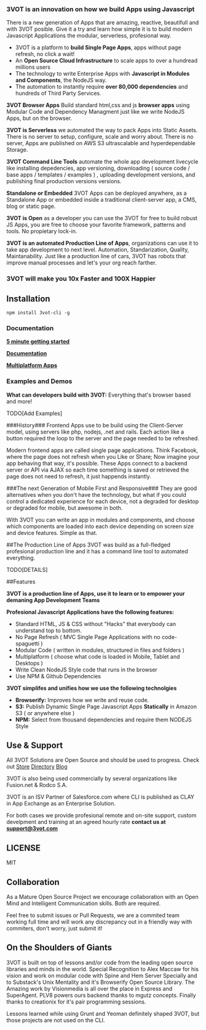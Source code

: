 ### 3VOT is an innovation on how we build Apps using Javascript

There is a new generation of Apps that are amazing, reactive, beautifull and with 3VOT posible. Give it a try and learn how simple it is to build modern Javascript Applications the modular, serverless, profesional way.


* 3VOT is a platform to **build Single Page Apps**, apps without page refresh, no click a wait!
* An **Open Source Cloud Infrastructure** to scale apps to over a hundread millions users
* The technology to write Enterprise Apps with **Javascript in Modules and Components**, the NodeJS way.
* The automation to instantly require **over 80,000 dependencies** and hundreds of Third Party Services.

**3VOT Browser Apps** Build standard html,css and js **browser apps** using Modular Code and Dependency Managment just like we write NodeJS Apps, but on the browser.

**3VOT is Serverless** we automated the way to pack Apps into Static Assets. There is no server to setup, configure, scale and worry about. There is no server, Apps are published on AWS S3 ultrascalable and hyperdependable Storage.

**3VOT Command Line Tools** automate the whole app development livecycle like installing depedencies, app versioning, downloading ( source code / base apps / templates / examples ) , uploading development versions, and publishing final production versions versions.

**Standalone or Embedded** 3VOT Apps can be deployed anywhere, as a Standalone App or embedded inside a traditional client-server app, a CMS, blog or static page.

**3VOT is Open** as a developer you can use the 3VOT for free to build robust JS Apps, you are free to choose your favorite framework, patterns and tools. No propietary lock-in.

**3VOT is an automated Production Line of Apps**, organizations can use it to take app development to next level. Automation, Standarization, Quality, Maintanability. Just like a production line of cars, 3VOT has robots that improve manual processes and let's your org reach farther.

### 3VOT will make you 10x Faster and 100X Happier ###

## Installation
```
npm install 3vot-cli -g
```

### Documentation
**[5 minute getting started](https://github.com/3vot/3vot-cli/wiki/Getting-Started)**

**[Documentation](https://github.com/3vot/3vot-cli/wiki/Documentation)**

**[Multiplatform Apps](https://github.com/3vot/3vot-cli/wiki/Multiplatform-Apps)**

### Examples and Demos
**What can developers build with 3VOT:** Everything that's browser based and more!

TODO[Add Examples]

###History###
Frontend Apps use to be build using the Client-Server model, using servers like php, nodejs, .net and rails. Each action like a button required the loop to the server and the page needed to be refreshed. 

Modern frontend apps are called single page applications. Think Facebook, where the page does not refresh when you Like or Share; Now imagine your app behaving that way, it's possible. These Apps connect to a backend server or API via AJAX so each time something is saved or retrieved the page does not need to refresh, it just happends instantly. 


###The next Generation of Mobile First and Responsive###
They are good alternatives when you don't have the technology, but what if you could control a dedicated experience for each device, not a degraded for desktop or degraded for mobile, but awesome in both.

With 3VOT you can write an app in modules and components, and choose which components are loaded into each device depending on screen size and device features. Simple as that.

##The Production Line of Apps
3VOT was build as a full-fledged profesional production line and it has a command line tool to automated everything.

TODO[DETAILS]

##Features

**3VOT is a production line of Apps, use it to learn or to empower your demaning App Development Teams**

**Profesional Javascript Applications have the following features:**
* Standard HTML, JS & CSS without "Hacks" that everybody can understand top to bottom.
* No Page Refresh ( MVC Single Page Applications with no code-spaguetti )
* Modular Code ( written in modules, structured in files and folders )
* Multiplatform ( choose what code is loaded in Mobile, Tablet and Desktops  )
* Write Clean NodeJS Style code that runs in the browser
* Use NPM & Github Dependencies

**3VOT simplifes and unifies how we use the following technolgies**
* **Browserify:** Improves how we write and reuse code.
* **S3:** Publish Dynamic Single Page Javascript Apps **Statically** in Amazon S3 ( or anywhere else )
* **NPM:** Select from thousand dependencies and require them NODEJS Style


## Use & Support  ##
All 3VOT Solutions are Open Source and should be used to progress. Check out [Store](3vot.com/3vot/store) [Directory](3vot.com/3vot/directory) [Blog](3vot.com/blog)

3VOT is also being used commercially by several organizations like Fusion.net & Rodco S.A.

3VOT is an ISV Partner of Salesforce.com where CLI is published as CLAY in App Exchange as an Enterprise Solution.

For both cases we provide profesional remote and on-site support, custom develpment and training at an agreed hourly rate **contact us at support@3vot.com**

## LICENSE ##
MIT 

## Collaboration  ##
As a Mature Open Source Project we encourage collaboration with an Open Mind and Intelligent Communication skills. Both are required.

Feel free to submit issues or Pull Requests, we are a commited team working full time and will work any discrepancy out in a friendly way with commiters, don't worry, just submit it!

## On the Shoulders of Giants ##

3VOT is built on top of lessons and/or code from the leading open source libraries and minds in the world. Special Recognition to Alex Maccaw for his vision and work on modular code with Spine and Hem Server Specially and to Substack's Unix Mentality and it's Browserify Open Source Library. The Amazing work by Visionmedia is all over the place in Express and SuperAgent. PLV8 powers ours backend thanks to mgutz concepts. Finally thanks to creationix for it's pair programming sessions.

Lessons learned while using Grunt and Yeoman definitely shaped 3VOT, but those projects are not used on the CLI.
